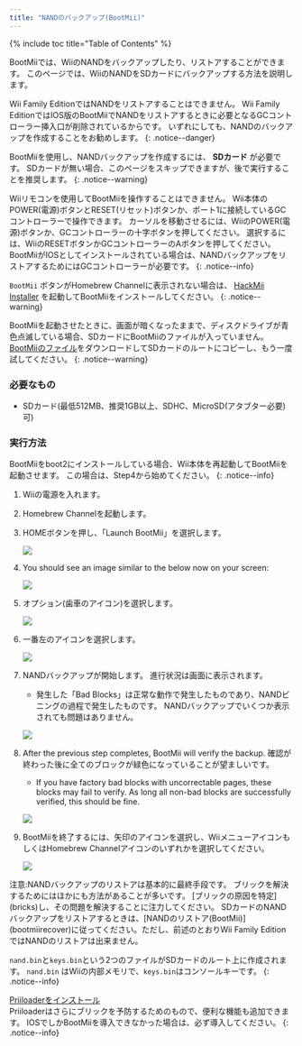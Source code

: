 ```yaml
---
title: "NANDのバックアップ(BootMii)"
---
```


{% include toc title="Table of Contents" %}

BootMiiでは、WiiのNANDをバックアップしたり、リストアすることができます。 このページでは、WiiのNANDをSDカードにバックアップする方法を説明します。

Wii Family EditionではNANDをリストアすることはできません。 Wii Family EditionではIOS版のBootMiiでNANDをリストアするときに必要となるGCコントローラー挿入口が削除されているからです。 いずれにしても、NANDのバックアップを作成することをお勧めします。
{: .notice--danger}

BootMiiを使用し、NANDバックアップを作成するには、 **SDカード** が必要です。 SDカードが無い場合、このページをスキップできますが、後で実行することを推奨します。
{: .notice--warning}

Wiiリモコンを使用してBootMiiを操作することはできません。 Wii本体のPOWER(電源)ボタンとRESET(リセット)ボタンか、ポート1に接続しているGCコントローラーで操作できます。 カーソルを移動させるには、WiiのPOWER(電源)ボタンか、GCコントローラーの十字ボタンを押してください。 選択するには、WiiのRESETボタンかGCコントローラーのAボタンを押してください。 BootMiiがIOSとしてインストールされている場合は、NANDバックアップをリストアするためにはGCコントローラーが必要です。
{: .notice--info}

`BootMii` ボタンがHomebrew Channelに表示されない場合は、 [HackMii Installer](hackmii) を起動してBootMiiをインストールしてください。
{: .notice--warning}

BootMiiを起動させたときに、画面が暗くなったままで、ディスクドライブが青色点滅している場合、SDカードにBootMiiのファイルが入っていません。 [BootMiiのファイル](https://static.hackmii.com/bootmii_sd_files.zip)をダウンロードしてSDカードのルートにコピーし、もう一度試してください。
{: .notice--warning}

### 必要なもの

* SDカード(最低512MB、推奨1GB以上、SDHC、MicroSD(アタブター必要)可)

### 実行方法

BootMiiをboot2にインストールしている場合、Wii本体を再起動してBootMiiを起動させます。 この場合は、Step4から始めてください。
{: .notice--info}

1. Wiiの電源を入れます。
1. Homebrew Channelを起動します。
1. HOMEボタンを押し、「Launch BootMii」を選択します。

    ![](/images/bootmii/BootMii_HBC.png)

1. You should see an image similar to the below now on your screen:

    ![](/images/bootmii/BootMii_Main.png)

1. オプション(歯車のアイコン)を選択します。

    ![](/images/bootmii/BootMii_Gears.png)

1. 一番左のアイコンを選択します。

    ![](/images/bootmii/BootMii_Backup.png)

1. NANDバックアップが開始します。 進行状況は画面に表示されます。
    + 発生した「Bad Blocks」は正常な動作で発生したものであり、NANDビニングの過程で発生したものです。 NANDバックアップでいくつか表示されても問題はありません。

    ![](/images/bootmii/BootMii_NAND_Backup.png)

1. After the previous step completes, BootMii will verify the backup. 確認が終わった後に全てのブロックが緑色になっていることが望ましいです。
    + If you have factory bad blocks with uncorrectable pages, these blocks may fail to verify. As long all non-bad blocks are successfully verified, this should be fine.

    ![](/images/bootmii/BootMii_NAND_Backup_Verify.png)

1. BootMiiを終了するには、矢印のアイコンを選択し、WiiメニューアイコンもしくはHomebrew Channelアイコンのいずれかを選択してください。

    ![](/images/bootmii/BootMii_Return.png)

<div id="restore-notice" class="notice" markdown="1">
注意:NANDバックアップのリストアは基本的に最終手段です。 ブリックを解決するためにはほかにも方法があることが多いです。
[ブリックの原因を特定](bricks)し、その問題を解決することに注力してください。
SDカードのNANDバックアップをリストアするときは、[NANDのリストア(BootMii)](bootmiirecover)に従ってください。ただし、前述のとおりWii Family EditionではNANDのリストアは出来ません。
</div>

`nand.bin`と`keys.bin`という2つのファイルがSDカードのルート上に作成されます。 `nand.bin` はWiiの内部メモリで、`keys.bin`はコンソールキーです。
{: .notice--info}

[Priiloaderをインストール](priiloader)<br> Priiloaderはさらにブリックを予防するためのもので、便利な機能も追加できます。 IOSでしかBootMiiを導入できなかった場合は、必ず導入してください。
{: .notice--info}
